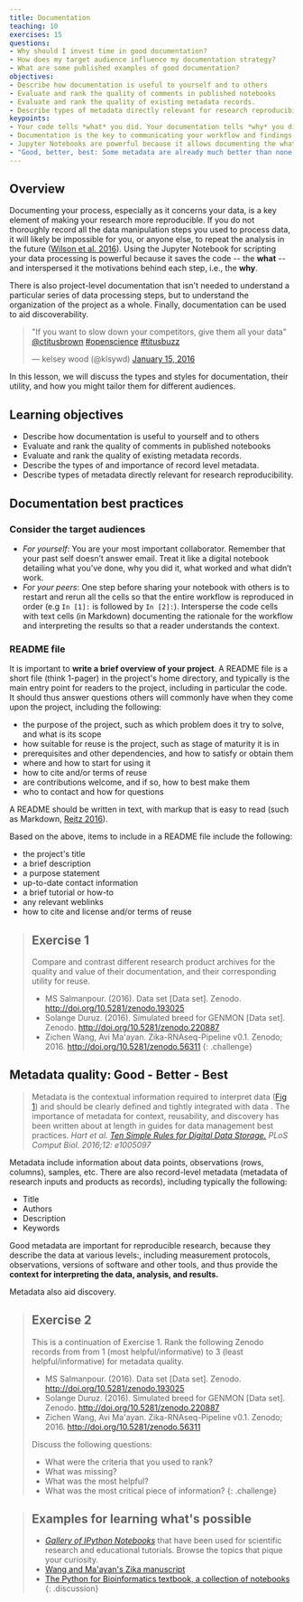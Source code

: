 ```yaml
---
title: Documentation
teaching: 10
exercises: 15
questions:
- Why should I invest time in good documentation?
- How does my target audience influence my documentation strategy?
- What are some published examples of good documentation?
objectives:
- Describe how documentation is useful to yourself and to others
- Evaluate and rank the quality of comments in published notebooks 
- Evaluate and rank the quality of existing metadata records.
- Describe types of metadata directly relevant for research reproducibility.
keypoints:
- Your code tells *what* you did. Your documentation tells *why* you did it and why it is important.
- Documentation is the key to communicating your workflow and findings with your future self, collaborators, peers, and the general public.
- Jupyter Notebooks are powerful because it allows documenting the what (the code) and the why (the motivation and/or intepretation) interspersed with each other.
- "Good, better, best: Some metadata are already much better than none, more metadata make better metadata."
---
```


## Overview

Documenting your process, especially as it concerns your data, is a key element of making your research more reproducible. If you do not thoroughly record all the data manipulation steps you used to process data, it will likely be impossible for you, or anyone else, to repeat the analysis in the future ([Wilson et al. 2016](https://arxiv.org/abs/1609.00037)).  Using the Jupyter Notebook for scripting your data processing is powerful because it saves the code -- the **what** -- and interspersed it the motivations behind each step, i.e., the **why**.

There is also project-level documentation that isn't needed to understand a particular series of data processing steps, but to understand the organization of the project as a whole. Finally, documentation can be used to aid discoverability.

<blockquote class="twitter-tweet" data-lang="en"><p lang="en" dir="ltr">&quot;If you want to slow down your competitors, give them all your data&quot; <a href="https://twitter.com/ctitusbrown">@ctitusbrown</a> <a href="https://twitter.com/hashtag/openscience?src=hash">#openscience</a> <a href="https://twitter.com/hashtag/titusbuzz?src=hash">#titusbuzz</a></p>&mdash; kelsey wood (@klsywd) <a href="https://twitter.com/klsywd/status/688086178172567552">January 15, 2016</a></blockquote> <script async src="//platform.twitter.com/widgets.js" charset="utf-8"></script>

In this lesson, we will discuss the types and styles for documentation, their utility, and how you might tailor them for different audiences.

## Learning objectives

- Describe how documentation is useful to yourself and to others
- Evaluate and rank the quality of comments in published notebooks 
- Evaluate and rank the quality of existing metadata records.
- Describe the types of and importance of record level metadata.
- Describe types of metadata directly relevant for research reproducibility.

## Documentation best practices

### Consider the target audiences

- *For yourself*: You are your most important collaborator. Remember that your past self doesn’t answer email. Treat it like a digital notebook detailing what you’ve done, why you did it, what worked and what didn’t work.
- *For your peers*: One step before sharing your notebook with others is to restart and rerun all the cells so that the entire workflow is reproduced in order (e.g `In [1]:` is followed by `In [2]:`). Intersperse the code cells with text cells (in Markdown) documenting the rationale for the workflow and interpreting the results so that a reader understands the context.

### README file
It is important to **write a brief overview of your project**. A README file is a short file (think 1-pager) in the project's home directory, and typically is the main entry point for readers to the project, including in particular the code. It should thus answer questions others will commonly have when they come upon the project, including the following:

- the purpose of the project, such as which problem does it try to solve, and what is its scope
- how suitable for reuse is the project, such as stage of maturity it is in
- prerequisites and other dependencies, and how to satisfy or obtain them
- where and how to start for using it
- how to cite and/or terms of reuse
- are contributions welcome, and if so, how to best make them
- who to contact and how for questions

A README should be written in text, with markup that is easy to read (such as Markdown, [Reitz 2016](http://docs.python-guide.org/en/latest/writing/documentation/)). 

Based on the above, items to include in a README file include the following:

- the project's title
- a brief description
- a purpose statement
- up-to-date contact information
- a brief tutorial or how-to
- any relevant weblinks
- how to cite and license and/or terms of reuse

> ## Exercise 1
>
> Compare and contrast different research product archives for the quality and value of their documentation, and their corresponding utility for reuse.
>
> * MS Salmanpour. (2016). Data set [Data set]. Zenodo. <http://doi.org/10.5281/zenodo.193025>
> * Solange Duruz. (2016). Simulated breed for GENMON [Data set]. Zenodo. <http://doi.org/10.5281/zenodo.220887>
> * Zichen Wang, Avi Ma'ayan. Zika-RNAseq-Pipeline v0.1. Zenodo; 2016. <http://doi.org/10.5281/zenodo.56311>
{: .challenge}

## Metadata quality: Good - Better - Best

> Metadata is the contextual information required to interpret data ([Fig 1](http://journals.plos.org/ploscompbiol/article?id=10.1371/journal.pcbi.1005097#pcbi-1005097-g001)) and should be clearly defined and tightly integrated with data . The importance of metadata for context, reusability, and discovery has been written about at length in guides for data management best practices. _Hart _et al._ [Ten Simple Rules for Digital Data Storage.](http://dx.doi.org/10.1371/journal.pcbi.1005097) PLoS Comput Biol. 2016;12: e1005097_

Metadata include information about data points, observations (rows, columns), samples, etc.  There are also record-level metadata (metadata of research inputs and products as records), including typically the following:
* Title
* Authors
* Description
* Keywords

Good metadata are important for reproducible research, because they describe the data at various levels:, including measurement protocols, observations, versions of software and other tools, and thus provide the **context for interpreting the data, analysis, and results.**

Metadata also aid discovery.

> ## Exercise 2
>
> This is a continuation of Exercise 1. Rank the following Zenodo records from from 1 (most helpful/informative) to 3 (least helpful/informative) for metadata quality.
> 
> * MS Salmanpour. (2016). Data set [Data set]. Zenodo. <http://doi.org/10.5281/zenodo.193025>
> * Solange Duruz. (2016). Simulated breed for GENMON [Data set]. Zenodo. <http://doi.org/10.5281/zenodo.220887>
> * Zichen Wang, Avi Ma'ayan. Zika-RNAseq-Pipeline v0.1. Zenodo; 2016. <http://doi.org/10.5281/zenodo.56311>
>
> Discuss the following questions:
> * What were the criteria that you used to rank?
> * What was missing?
> * What was the most helpful?
> * What was the most critical piece of information?
{: .challenge}


> ## Examples for learning what's possible
> 
> - [_Gallery of IPython Notebooks_](https://github.com/ipython/ipython/wiki/A-gallery-of-interesting-IPython-Notebooks) that have been used for scientific research and educational tutorials. Browse the topics that pique your curiosity.
> - [Wang and Ma'ayan's Zika manuscript](https://github.com/MaayanLab/Zika-RNAseq-Pipeline/blob/master/Zika.ipynb)
> - [The Python for Bioinformatics textbook, a collection of notebooks](https://github.com/tiagoantao/bioinf-python/blob/master/notebooks/Welcome.ipynb)
{: .discussion}
